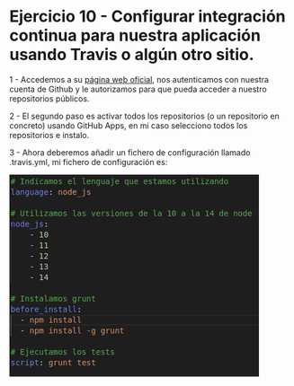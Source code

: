 # Ejercicio 10 - Configurar integración continua para nuestra aplicación usando Travis o algún otro sitio.

1 - Accedemos a su [página web oficial](https://travis-ci.com/signin), nos autenticamos con nuestra cuenta de Github y le autorizamos para que pueda acceder a nuestro repositorios públicos.

2 - El segundo paso es activar todos los repositorios (o un repositorio en concreto) usando GitHub Apps, en mi caso selecciono todos los repositorios e instalo.

3 - Ahora deberemos añadir un fichero de configuración llamado .travis.yml, mi fichero de configuración es:

![](https://github.com/sergiocantero8/IV-Autoevaluacion/blob/main/img/captura_ej10_tema4.png)
